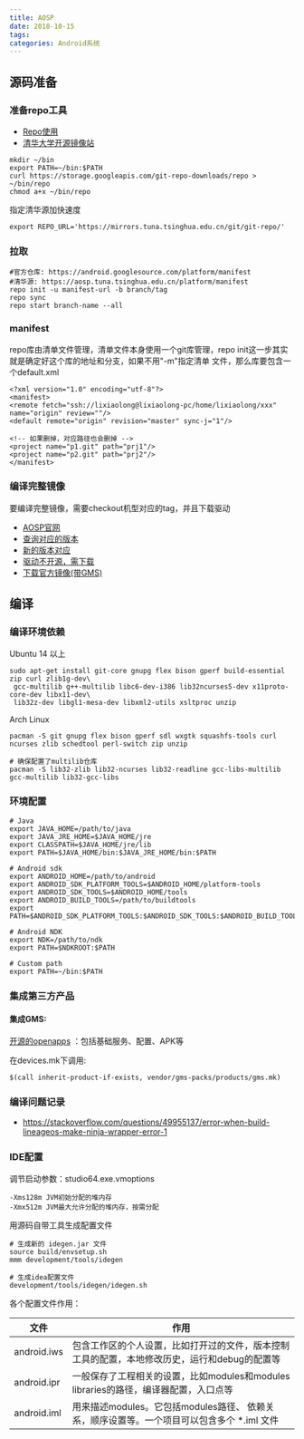 ```yaml
---
title: AOSP
date: 2018-10-15
tags:
categories: Android系统
---
```


## 源码准备

### 准备repo工具

- [Repo使用](http://source.android.com/source/using-repo.html)
- [清华大学开源镜像站](https://mirror.tuna.tsinghua.edu.cn/help/git-repo)

~~~
mkdir ~/bin
export PATH=~/bin:$PATH
curl https://storage.googleapis.com/git-repo-downloads/repo > ~/bin/repo
chmod a+x ~/bin/repo
~~~

指定清华源加快速度

~~~
export REPO_URL='https://mirrors.tuna.tsinghua.edu.cn/git/git-repo/'
~~~


### 拉取

~~~
#官方仓库: https://android.googlesource.com/platform/manifest
#清华源: https://aosp.tuna.tsinghua.edu.cn/platform/manifest
repo init -u manifest-url -b branch/tag
repo sync
repo start branch-name --all
~~~

### manifest

repo库由清单文件管理，清单文件本身使用一个git库管理，repo init这一步其实就是确定好这个库的地址和分支，如果不用"-m"指定清单
文件，那么库要包含一个default.xml

~~~
<?xml version="1.0" encoding="utf-8"?>
<manifest>
<remote fetch="ssh://lixiaolong@lixiaolong-pc/home/lixiaolong/xxx" name="origin" review=""/>
<default remote="origin" revision="master" sync-j="1"/>

<!-- 如果删掉，对应路径也会删掉 -->
<project name="p1.git" path="prj1"/>
<project name="p2.git" path="prj2"/>
</manifest>
~~~

### 编译完整镜像

要编译完整镜像，需要checkout机型对应的tag，并且下载驱动

- [AOSP官网](https://source.android.com)
- [查询对应的版本](https://source.android.com/source/build-numbers.html#source-code-tags-and-builds)
- [新的版本对应](https://source.android.google.cn/setup/start/build-numbers)
- [驱动不开源，需下载](https://developers.google.com/android/drivers)
- [下载官方镜像(带GMS)](https://developers.google.com/android/images)

## 编译

### 编译环境依赖

Ubuntu 14 以上

~~~
sudo apt-get install git-core gnupg flex bison gperf build-essential zip curl zlib1g-dev\
 gcc-multilib g++-multilib libc6-dev-i386 lib32ncurses5-dev x11proto-core-dev libx11-dev\
 lib32z-dev libgl1-mesa-dev libxml2-utils xsltproc unzip
~~~

Arch Linux

~~~
pacman -S git gnupg flex bison gperf sdl wxgtk squashfs-tools curl ncurses zlib schedtool perl-switch zip unzip

# 确保配置了multilib仓库
pacman -S lib32-zlib lib32-ncurses lib32-readline gcc-libs-multilib gcc-multilib lib32-gcc-libs
~~~

### 环境配置

~~~
# Java
export JAVA_HOME=/path/to/java
export JAVA_JRE_HOME=$JAVA_HOME/jre
export CLASSPATH=$JAVA_HOME/jre/lib
export PATH=$JAVA_HOME/bin:$JAVA_JRE_HOME/bin:$PATH

# Android sdk
export ANDROID_HOME=/path/to/android
export ANDROID_SDK_PLATFORM_TOOLS=$ANDROID_HOME/platform-tools
export ANDROID_SDK_TOOLS=$ANDROID_HOME/tools
export ANDROID_BUILD_TOOLS=/path/to/buildtools
export PATH=$ANDROID_SDK_PLATFORM_TOOLS:$ANDROID_SDK_TOOLS:$ANDROID_BUILD_TOOLS:$PATH

# Android NDK
export NDK=/path/to/ndk
export PATH=$NDKROOT:$PATH

# Custom path
export PATH=~/bin:$PATH
~~~

### 集成第三方产品

#### 集成GMS: 

[开源的openapps](https://github.com/opengapps/aosp_build) ：包括基础服务、配置、APK等

在devices.mk下调用:

~~~
$(call inherit-product-if-exists, vendor/gms-packs/products/gms.mk)
~~~


### 编译问题记录

* https://stackoverflow.com/questions/49955137/error-when-build-lineageos-make-ninja-wrapper-error-1

### IDE配置

调节启动参数：studio64.exe.vmoptions

~~~
-Xms128m JVM初始分配的堆内存
-Xmx512m JVM最大允许分配的堆内存，按需分配
~~~

用源码自带工具生成配置文件

~~~
# 生成新的 idegen.jar 文件
source build/envsetup.sh
mmm development/tools/idegen

# 生成idea配置文件
development/tools/idegen/idegen.sh
~~~

各个配置文件作用：

| 文件        | 作用                                                                                          |
| ----------- | --------------------------------------------------------------------------------------------- |
| android.iws | 包含工作区的个人设置，比如打开过的文件，版本控制工具的配置，本地修改历史，运行和debug的配置等 |
| android.ipr | 一般保存了工程相关的设置，比如modules和modules libraries的路径，编译器配置，入口点等          |
| android.iml | 用来描述modules。它包括modules路径、 依赖关系，顺序设置等。一个项目可以包含多个 \*.iml 文件   |